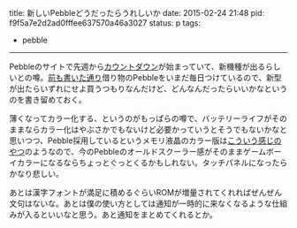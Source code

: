 title: 新しいPebbleどうだったらうれしいか
date: 2015-02-24 21:48
pid: f9f5a7e2d2ad0fffee637570a46a3027
status: p
tags:
- pebble
---

Pebbleのサイトで先週から[カウントダウン](https://getpebble.com/#/UGO2vb:V0i)が始まっていて、新機種が出るらしいとの噂。[前も書いた通り](http://text-perforation.doppac.cc/2015/01/18/)借り物のPebbleをいまだ毎日つけているので、新型が出たらいずれにせよ買うつもりなんだけど、どんなんだったらいいかなというのを書き留めておく。

薄くなってカラー化する、というのがもっぱらの噂で、バッテリーライフがそのままならカラー化はやぶさかでもないけど必要かっていうとそうでもないかなと思いつつ、Pebble採用しているというメモリ液晶のカラー版は[こういう感じのやつ](http://www.j-display.com/news/2014/20140109.html)のようなので、今のPebbleのオールドスクーラー感がそのままゲームボーイカラーになるならちょっとぐっとくるかもしれない。タッチパネルになったらかなり悲しい。

あとは漢字フォントが満足に積めるぐらいROMが増量されてくれればぜんぜん文句はないな。あとは僕の使い方としては通知が一時的に来なくなるような仕組みが入るといいなと思う。あと通知をまとめてくれるとか。